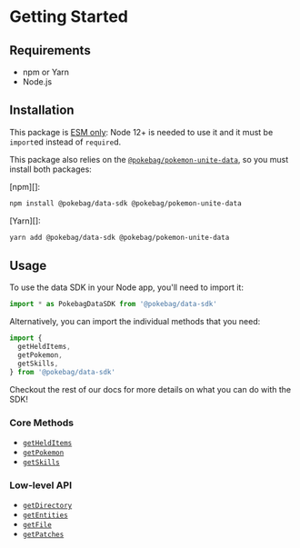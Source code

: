 # Getting Started

## Requirements

* npm or Yarn
* Node.js

## Installation

This package is [ESM only](https://gist.github.com/sindresorhus/a39789f98801d908bbc7ff3ecc99d99c):
Node 12+ is needed to use it and it must be `import`ed instead of `require`d.

This package also relies on the [`@pokebag/pokemon-unite-data`](https://npmjs.com/package/@pokebag/pokemon-unite-data), so you must install both packages:

[npm][]:
```sh
npm install @pokebag/data-sdk @pokebag/pokemon-unite-data
```

[Yarn][]:
```sh
yarn add @pokebag/data-sdk @pokebag/pokemon-unite-data
```

## Usage

To use the data SDK in your Node app, you'll need to import it:

```js
import * as PokebagDataSDK from '@pokebag/data-sdk'
```

Alternatively, you can import the individual methods that you need:

```js
import {
  getHeldItems,
  getPokemon,
  getSkills,
} from '@pokebag/data-sdk'
```

Checkout the rest of our docs for more details on what you can do with the SDK!

### Core Methods
* [`getHeldItems`](./api/getHeldItems)
* [`getPokemon`](./api/getPokemon)
* [`getSkills`](./api/getSkills)

### Low-level API
* [`getDirectory`](./api/getDirectory)
* [`getEntities`](./api/getEntities)
* [`getFile`](./api/getFile)
* [`getPatches`](./api/getPatches)
